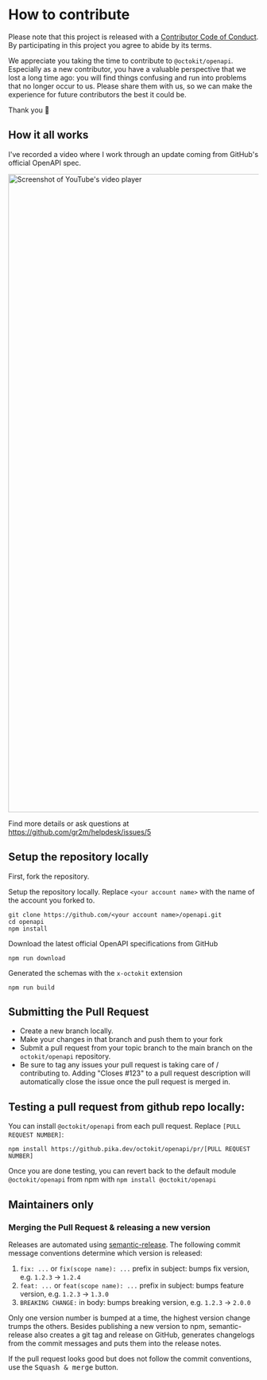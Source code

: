# How to contribute

Please note that this project is released with a [Contributor Code of Conduct](CODE_OF_CONDUCT.md).
By participating in this project you agree to abide by its terms.

We appreciate you taking the time to contribute to `@octokit/openapi`. Especially as a new contributor, you have a valuable perspective that we lost a long time ago: you will find things confusing and run into problems that no longer occur to us. Please share them with us, so we can make the experience for future contributors the best it could be.

Thank you 💖

## How it all works

I've recorded a video where I work through an update coming from GitHub's official OpenAPI spec.

<a href="https://youtu.be/xDTHbL5qcvQ"><img width="1281" alt="Screenshot of YouTube's video player" src="https://user-images.githubusercontent.com/39992/116304358-567da400-a757-11eb-8f8e-3634e754f672.png"></a>

Find more details or ask questions at https://github.com/gr2m/helpdesk/issues/5

## Setup the repository locally

First, fork the repository.

Setup the repository locally. Replace `<your account name>` with the name of the account you forked to.

```shell
git clone https://github.com/<your account name>/openapi.git
cd openapi
npm install
```

Download the latest official OpenAPI specifications from GitHub

```shell
npm run download
```

Generated the schemas with the `x-octokit` extension

```shell
npm run build
```

## Submitting the Pull Request

- Create a new branch locally.
- Make your changes in that branch and push them to your fork
- Submit a pull request from your topic branch to the main branch on the `octokit/openapi` repository.
- Be sure to tag any issues your pull request is taking care of / contributing to. Adding "Closes #123" to a pull request description will automatically close the issue once the pull request is merged in.

## Testing a pull request from github repo locally:

You can install `@octokit/openapi` from each pull request. Replace `[PULL REQUEST NUMBER]`:

```
npm install https://github.pika.dev/octokit/openapi/pr/[PULL REQUEST NUMBER]
```

Once you are done testing, you can revert back to the default module `@octokit/openapi` from npm with `npm install @octokit/openapi`

## Maintainers only

### Merging the Pull Request & releasing a new version

Releases are automated using [semantic-release](https://github.com/semantic-release/semantic-release).
The following commit message conventions determine which version is released:

1. `fix: ...` or `fix(scope name): ...` prefix in subject: bumps fix version, e.g. `1.2.3` → `1.2.4`
2. `feat: ...` or `feat(scope name): ...` prefix in subject: bumps feature version, e.g. `1.2.3` → `1.3.0`
3. `BREAKING CHANGE:` in body: bumps breaking version, e.g. `1.2.3` → `2.0.0`

Only one version number is bumped at a time, the highest version change trumps the others.
Besides publishing a new version to npm, semantic-release also creates a git tag and release
on GitHub, generates changelogs from the commit messages and puts them into the release notes.

If the pull request looks good but does not follow the commit conventions, use the <kbd>Squash & merge</kbd> button.
